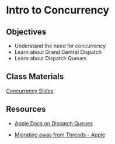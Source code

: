 # Intro to Concurrency


## Objectives

- Understand the need for concurrency
- Learn about Grand Central Dispatch
- Learn about Dispatch Queues

## Class Materials

[Concurrency Slides](concurrency.key)

## Resources

- [Apple Docs on Dispatch Queues](https://developer.apple.com/documentation/dispatch)

-  [Migrating away from Threads - Apple](https://developer.apple.com/library/content/documentation/General/Conceptual/ConcurrencyProgrammingGuide/ThreadMigration/ThreadMigration.html)